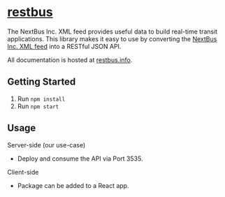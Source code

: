 [restbus][0]
============


The NextBus Inc. XML feed provides useful data to build real-time transit applications.
This library makes it easy to use by converting the [NextBus Inc. XML feed][1] into a RESTful JSON API.


All documentation is hosted at [restbus.info][0].

[0]: http://restbus.info
[1]: http://www.nextbus.com/xmlFeedDocs/NextBusXMLFeed.pdf

## Getting Started

1. Run `npm install`
2. Run `npm start`

## Usage

Server-side (our use-case)
-  Deploy and consume the API via Port 3535.

Client-side
- Package can be added to a React app.

